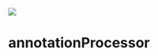 [![](https://jitpack.io/v/Kotlin-DI/annotationProcessor.svg)](https://jitpack.io/#Kotlin-DI/annotationProcessor)
# annotationProcessor
